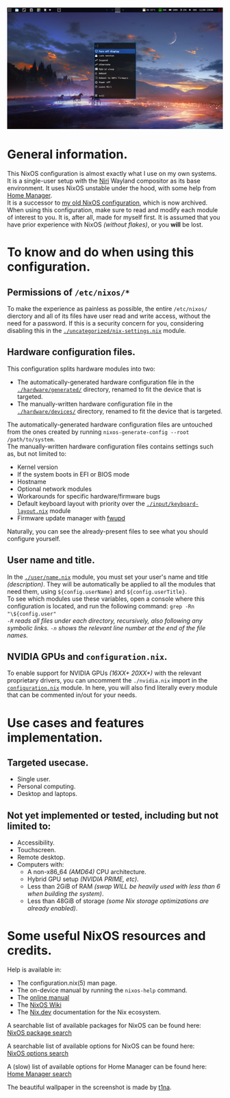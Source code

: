 ![Screenshot of the desktop on my HP 250 G6](https://github.com/Atemo-C/NixOS-configuration/blob/main/Desktop.webp)

# General information.
This NixOS configuration is almost exactly what I use on my own systems. \
It is a single-user setup with the [Niri](https://github.com/YaLTeR/niri) Wayland compositor as its base environment. It uses NixOS unstable under the hood, with some help from [Home Manager](https://github.com/nix-community/home-manager). \
It is a successor to [my old NixOS configuration](https://github.com/Atemo-C/OLD-NixOS-Configuration), which is now archived. \
When using this configuration, make sure to read and modify each module of interest to you. It is, after all, made for myself first. It is assumed that you have prior experience with NixOS *(without flakes)*, or you **will** be lost.

# To know and do when using this configuration. ‎
## Permissions of `/etc/nixos/*`
To make the experience as painless as possible, the entire `/etc/nixos/` dierctory and all of its files have user read and write access, without the need for a password. If this is a security concern for you, considering disabling this in the [`./uncategorized/nix-settings.nix`](https://github.com/Atemo-C/NixOS-configuration/blob/main/uncategorized/nix-settings.nix) module.

## Hardware configuration files.
This configuration splits hardware modules into two:
- The automatically-generated hardware configuration file in the [`./hardware/generated/`](https://github.com/Atemo-C/NixOS-configuration/blob/main/hardware/generated/) directory, renamed to fit the device that is targeted.
- The manually-written hardware configuration file in the [`./hardware/devices/`](https://github.com/Atemo-C/NixOS-configuration/blob/main/hardware/devices/) directory, renamed to fit the device that is targeted.

The automatically-generated hardware configuration files are untouched from the ones created by running `nixos-generate-config --root /path/to/system`. \
The manually-written hardware configuration files contains settings such as, but not limited to:
- Kernel version
- If the system boots in EFI or BIOS mode
- Hostname
- Optional network modules
- Workarounds for specific hardware/firmware bugs
- Default keyboard layout with priority over the [`./input/keyboard-layout.nix`](https://github.com/Atemo-C/NixOS-configuration/blob/main/input/keyboard-layout.nix) module
- Firmware update manager with [fwupd](https://fwupd.org/)

Naturally, you can see the already-present files to see what you should configure yourself.

## User name and title.
In the [`./user/name.nix`](https://github.com/Atemo-C/NixOS-configuration/blob/main/user/name.nix) module, you must set your user's name and title *(description)*. They will be automatically be applied to all the modules that need them, using `${config.userName}` and `${config.userTitle}`. \
To see which modules use these variables, open a console where this configuration is located, and run the following command: `grep -Rn "\${config.user"` \
*`-R` reads all files under each directory, recursively, also following any symbolic links.*
*`-n` shows the relevant line number at the end of the file names.*

## NVIDIA GPUs and `configuration.nix`.
To enable support for NVIDIA GPUs *(16XX+ 20XX+)* with the relevant proprietary drivers, you can uncomment the `./nvidia.nix` import in the [`configuration.nix`](https://github.com/Atemo-C/NixOS-configuration/blob/main/configuration.nix) module. In here, you will also find literally every module that can be commented in/out for your needs.

# Use cases and features implementation.
## Targeted usecase.
- Single user.
- Personal computing.
- Desktop and laptops.

## Not yet implemented or tested, including but not limited to:
- Accessibility.
- Touchscreen.
- Remote desktop.
- Computers with:
	- A non-x86_64 *(AMD64)* CPU architecture.
	- Hybrid GPU setup *(NVIDIA PRIME, etc)*.
	- Less than 2GiB of RAM *(swap WILL be heavily used with less than 6 when building the system)*.
	- Less than 48GiB of storage *(some Nix storage optimizations are already enabled)*.

# Some useful NixOS resources and credits.
Help is available in:
- The configuration.nix(5) man page.
- The on-device manual by running the `nixos-help` command.
- The [online manual](https://nixos.org/manual/nixos/stable/index.html)
- The [NixOS Wiki](https://wiki.nixos.org)
- The [Nix.dev](https://nix.dev/) documentation for the Nix ecosystem.

A searchable list of available packages for NixOS can be found here: \
[NixOS package search](https://search.nixos.org/packages?channel=unstable)

A searchable list of available options for NixOS can be found here: \
[NixOS options search](https://search.nixos.org/options?channel=unstable)

A (slow) list of available options for Home Manager can be found here: \
[Home Manager search](https://nix-community.github.io/home-manager/options.xhtml)

The beautiful wallpaper in the screenshot is made by [t1na](https://www.deviantart.com/t1na).
